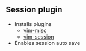 ## Session plugin

* Installs plugins
    - [vim-misc](https://github.com/xolox/vim-misc)
    - [vim-session](https://github.com/xolox/vim-session)
* Enables session auto save

